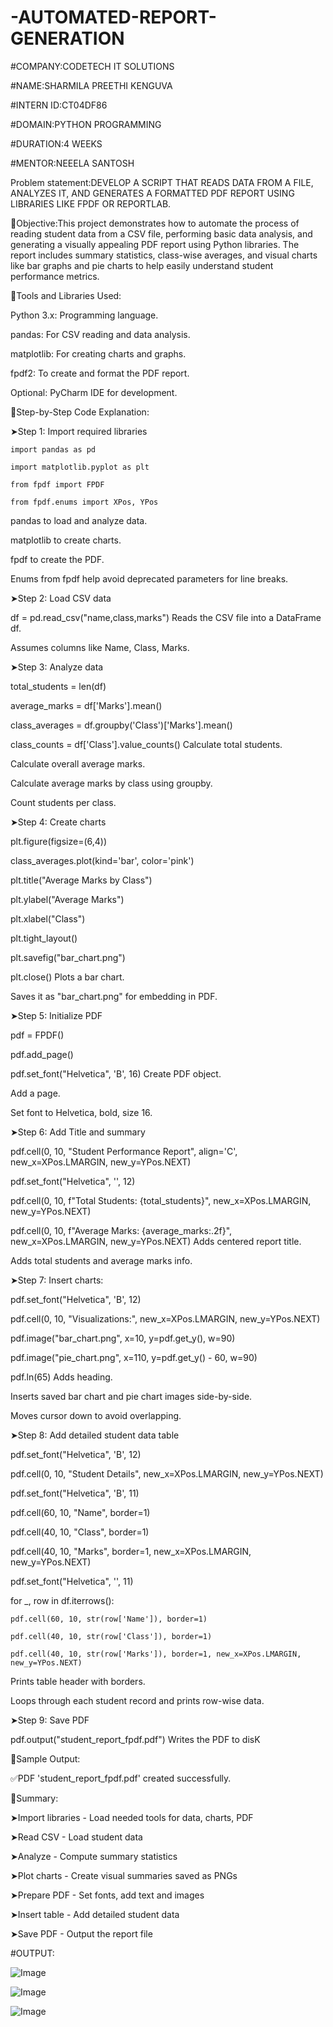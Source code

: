 # -AUTOMATED-REPORT-GENERATION

#COMPANY:CODETECH IT SOLUTIONS

#NAME:SHARMILA PREETHI KENGUVA

#INTERN ID:CT04DF86

#DOMAIN:PYTHON PROGRAMMING

#DURATION:4 WEEKS

#MENTOR:NEEELA SANTOSH

Problem statement:DEVELOP A SCRIPT THAT READS DATA FROM A FILE, ANALYZES IT, AND GENERATES A FORMATTED PDF REPORT USING LIBRARIES LIKE FPDF OR REPORTLAB.

📌Objective:This project demonstrates how to automate the process of reading student data from a CSV file, performing basic data analysis, and generating a visually appealing PDF report using Python libraries. The report includes summary statistics, class-wise averages, and visual charts like bar graphs and pie charts to help easily understand student performance metrics.

📌Tools and Libraries Used:

Python 3.x: Programming language.

pandas: For CSV reading and data analysis.

matplotlib: For creating charts and graphs.

fpdf2: To create and format the PDF report.

Optional: PyCharm IDE for development.

📌Step-by-Step Code Explanation:

➤Step 1: Import required libraries

    import pandas as pd

    import matplotlib.pyplot as plt

    from fpdf import FPDF

    from fpdf.enums import XPos, YPos
pandas to load and analyze data.

matplotlib to create charts.

fpdf to create the PDF.

Enums from fpdf help avoid deprecated parameters for line breaks.

➤Step 2: Load CSV data

   df = pd.read_csv("name,class,marks")
Reads the CSV file into a DataFrame df.

Assumes columns like Name, Class, Marks.

➤Step 3: Analyze data

  total_students = len(df)
  
  average_marks = df['Marks'].mean()
  
  class_averages = df.groupby('Class')['Marks'].mean()
  
  class_counts = df['Class'].value_counts()
Calculate total students.

Calculate overall average marks.

Calculate average marks by class using groupby.

Count students per class.

➤Step 4: Create charts

 plt.figure(figsize=(6,4))

class_averages.plot(kind='bar', color='pink')

plt.title("Average Marks by Class")

plt.ylabel("Average Marks")

plt.xlabel("Class")

plt.tight_layout()

plt.savefig("bar_chart.png")

plt.close()
Plots a bar chart.

Saves it as "bar_chart.png" for embedding in PDF.

➤Step 5: Initialize PDF

pdf = FPDF()

pdf.add_page()

pdf.set_font("Helvetica", 'B', 16)
Create PDF object.

Add a page.

Set font to Helvetica, bold, size 16.

➤Step 6: Add Title and summary

pdf.cell(0, 10, "Student Performance Report", align='C', new_x=XPos.LMARGIN, new_y=YPos.NEXT)

pdf.set_font("Helvetica", '', 12)

pdf.cell(0, 10, f"Total Students: {total_students}", new_x=XPos.LMARGIN, new_y=YPos.NEXT)

pdf.cell(0, 10, f"Average Marks: {average_marks:.2f}", new_x=XPos.LMARGIN, new_y=YPos.NEXT)
Adds centered report title.

Adds total students and average marks info.

➤Step 7: Insert charts:

pdf.set_font("Helvetica", 'B', 12)

pdf.cell(0, 10, "Visualizations:", new_x=XPos.LMARGIN, new_y=YPos.NEXT)


pdf.image("bar_chart.png", x=10, y=pdf.get_y(), w=90)

pdf.image("pie_chart.png", x=110, y=pdf.get_y() - 60, w=90)

pdf.ln(65)
Adds heading.

Inserts saved bar chart and pie chart images side-by-side.

Moves cursor down to avoid overlapping.

➤Step 8: Add detailed student data table

pdf.set_font("Helvetica", 'B', 12)

pdf.cell(0, 10, "Student Details", new_x=XPos.LMARGIN, new_y=YPos.NEXT)


pdf.set_font("Helvetica", 'B', 11)

pdf.cell(60, 10, "Name", border=1)

pdf.cell(40, 10, "Class", border=1)

pdf.cell(40, 10, "Marks", border=1, new_x=XPos.LMARGIN, new_y=YPos.NEXT)

pdf.set_font("Helvetica", '', 11)

  for _, row in df.iterrows():

    pdf.cell(60, 10, str(row['Name']), border=1)

    pdf.cell(40, 10, str(row['Class']), border=1)

    pdf.cell(40, 10, str(row['Marks']), border=1, new_x=XPos.LMARGIN, new_y=YPos.NEXT)
Prints table header with borders.

Loops through each student record and prints row-wise data.

➤Step 9: Save PDF

pdf.output("student_report_fpdf.pdf")
Writes the PDF to disK

📌Sample Output:

✅PDF 'student_report_fpdf.pdf' created successfully.

📌Summary:

➤Import libraries - Load needed tools for data, charts, PDF

➤Read CSV - Load student data

➤Analyze - Compute summary statistics

➤Plot charts - Create visual summaries saved as PNGs

➤Prepare PDF - Set fonts, add text and images

➤Insert table - Add detailed student data

➤Save PDF - Output the report file

#OUTPUT:

![Image](https://github.com/user-attachments/assets/0feb925e-ec59-4122-a8d5-467964763e72)

![Image](https://github.com/user-attachments/assets/ee097a84-296c-4cf9-9313-0876e778be37)

![Image](https://github.com/user-attachments/assets/66d94634-ce70-46c1-bc76-5350bb7ed635)
